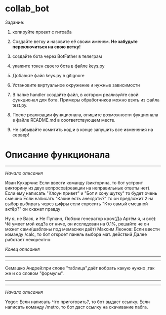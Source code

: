 # collab_bot
Задание:

1) копируйте проект с гитхаба
2) Создайте ветку и назовите её своим именем. **Не забудьте переключиться на свою ветку!**
3) создайте бота через BotFather в телеграм
4) укажите токен своего бота в файле keys.py
5) Добавьте файл keys.py в gitignore
2) Установите виртуальное окружение и нужные зависимости

3) В папке handler создайте файл, в котором реализуйте свой функционал для бота. Примеры обработчиков можно взять из файла test.py.
4) После реализации функционала, опишите возможности фукционала в файле README.md в соответствующем месте.
5) Не забывайте комитить код и в конце запушить все изменения на сервер!


# Описание функционала
___
*Начало описания*

Иван Кухарчик:
Если ввести команду /викторина, то бот устроит викторину из двух вопросов(реакции на неправильные ответы нет).
Если ему написать "Клоун привет" и "Бот я хочу шутку" то будет очень смешно
Если написать "Какие есть анекдоты?" то он предложит 2 на выбор выбирать через цифры
если спросить "Кто самый смешной актёр?" он скажет правду

Ну я, не Вася, и Не Пупкин, Лобзик генератор кроч(Да Артём я, и всё):
Чё умеет мой код?а от ниче, он исследован на 0.1%, решайте че он может сами(шаблоны под мемасики даёт)
Максим Леонов:
Если ввести команду /calc, то бот откроет панель выбора мат. действий
Далее работает некоректно

*Конец описания*
___

___
Семашко Андрей:при слове "таблица",даёт вобрать какую нужно ,так же и со словом "формулы".
___
___
*Начало описания*

Yegor:
Если написать Что приготовить?, то бот выдаст ссылку.
Если написать команду /metro, то бот даст ссылку на скачивание пабга.